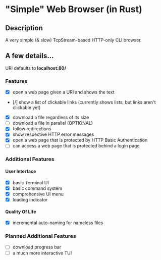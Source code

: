 # "Simple" Web Browser (in Rust)

## Description
A very simple (& slow) TcpStream-based HTTP-only CLI browser.

## A few details...
URI defaults to **localhost:80/**

### Features
- [x] open a web page given a URI and shows the text
- [/] show a list of clickable links (currently shows lists, but links aren't clickable yet)
- [x] download a file regardless of its size
- [ ] download a file in parallel (OPTIONAL)
- [x] follow redirections
- [x] show respective HTTP error messages
- [x] open a web page that is protected by HTTP Basic Authentication
- [ ] can access a web page that is protected behind a login page

### Additional Features
#### User Interface
- [x] basic Terminal UI
- [x] basic command system
- [x] comprehensive UI menu
- [x] loading indicator

#### Quality Of Life
- [x] incremental auto-naming for nameless files

### Planned Additional Features
- [ ] download progress bar
- [ ] a much more interactive TUI
